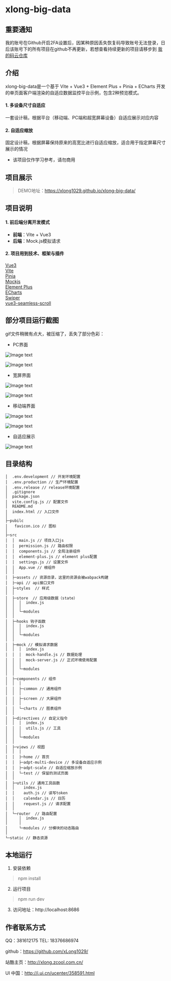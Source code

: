 # xlong-big-data

## 重要通知
我的账号在Github开启2FA设置后，因某种原因丢失恢复码导致账号无法登录，日后该账号下的所有项目在github不再更新，若想查看持续更新的项目请移步到 [我的码云仓库](https://gitee.com/xlong1029)

## 介绍
xlong-big-data是一个基于 Vite + Vue3 + Element Plus + Pinia + ECharts 开发的单页面客户端渲染的自适应数据监控平台示例，包含2种预览模式。
 
#### 1. 多设备尺寸自适应  
一套设计稿，根据平台（移动端、PC端和超宽屏幕设备）自适应展示对应内容
#### 2. 自适应缩放  
固定设计稿，根据屏幕保持原来的高宽比进行自适应缩放，适合用于指定屏幕尺寸展示的情况

* 该项目仅作学习参考，请勿商用

## 项目展示

> DEMO地址：https://xlong1029.github.io/xlong-big-data/

## 项目说明

#### 1. 前后端分离开发模式

- **前端**：Vite + Vue3
- **后端**：Mock.js模拟请求

#### 2. 项目用到技术、框架与插件

[Vue3](https://v3.vuejs.org)<br/>
[Vite](https://cn.vitejs.dev)<br/>
[Pinia](https://github.com/vuejs/pinia)<br/>
[Mockjs](http://mockjs.com)<br/>
[Element Plus](https://github.com/element-plus)<br/>
[ECharts](https://echarts.apache.org)<br/>
[Swiper](https://www.swiper.com.cn)<br/>
[vue3-seamless-scroll](https://github.com/xfy520/vue3-seamless-scroll)<br/>

## 部分项目运行截图

gif文件稍微有点大，被压缩了，丢失了部分色彩：<br/>

* PC界面

![Image text](static/images/screen-2.gif)

![Image text](static/images/screen-3.gif)

* 宽屏界面

![Image text](static/images/screen-4.jpg)

![Image text](static/images/screen-5.jpg)

* 移动端界面

![Image text](static/images/screen-6.gif)

![Image text](static/images/screen-7.gif)

* 自适应展示

![Image text](static/images/adpt.gif)

## 目录结构

```
│  .env.development // 开发环境配置
│  .env.production // 生产环境配置
│  .env.release // release环境配置
│  .gitignore
│  package.json
│  vite.config.js // 配置文件
│  README.md
│  index.html // 入口文件
│
├─pubilc
│   favicon.ico // 图标
│
├─src
│  │  main.js // 项目入口js
│  │  permission.js // 路由权限
│  │  components.js // 全局注册组件
│  │  element-plus.js // element plus配置
│  │  settings.js // 设置文件
│  │  App.vue // 根组件
│  │
│  ├─assets // 资源目录，这里的资源会被wabpack构建
│  ├─api // api接口文件
│  ├─styles  // 样式
│  │
│  ├─store  // 应用级数据（state）
│  │  │  index.js
│  │  │
│  │  └─modules
│  │
│  ├─hooks 钩子函数
│  │  │  index.js
│  │  │
│  │  └─modules
│  │
│  ├─mock // 模拟请求数据
│  │  │  index.js
│  │  │  mock-handle.js // 数据处理
│  │  │  mock-server.js // 正式环境使用配置
│  │  │
│  │  └─modules
│  │
│  ├─components // 组件
│  │  │
│  │  ├─common // 通用组件
│  │  │
│  │  ├─screen // 大屏组件
│  │  │
│  │  └─charts // 图表组件
│  │
│  ├─directives // 自定义指令
│  │  │  index.js
│  │  │  utils.js // 工具
│  │  │
│  │  └─modules
│  │
│  ├─views // 视图
│  │  │
│  │  ├─home // 首页
│  │  ├─adpt-multi-device // 多设备自适应示例
│  │  ├─adpt-scale // 自适应缩放示例
│  │  └─test // 保留的测试页面
│  │
│  ├─utils // 通用工具函数
│  │    index.js
│  │    auth.js // 读写token
│  │    calendar.js // 日历
│  │    request.js // 请求配置
│  │
│  └─router  // 路由配置
│     │  index.js
│     │
│     └─modules // 分模块的动态路由
│
└─static // 静态资源
```

## 本地运行
1. 安装依赖
> npm install
2. 运行项目
> npm run dev
3. 访问地址：http://localhost:8686

## 作者联系方式

QQ：381612175
TEL: 18376686974

github：https://github.com/xLong1029/

站酷主页：http://xlong.zcool.com.cn/

UI 中国：http://i.ui.cn/ucenter/358591.html
